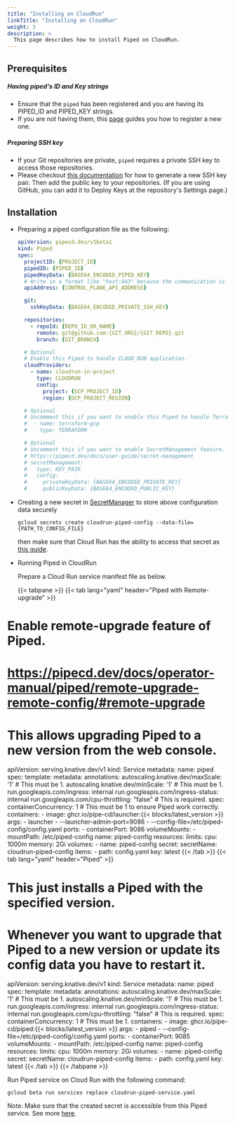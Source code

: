 ```yaml
---
title: "Installing on CloudRun"
linkTitle: "Installing on CloudRun"
weight: 3
description: >
  This page describes how to install Piped on CloudRun.
---
```


## Prerequisites

##### Having piped's ID and Key strings
- Ensure that the `piped` has been registered and you are having its PIPED_ID and PIPED_KEY strings.
- If you are not having them, this [page](/docs/operator-manual/control-plane/registering-a-piped/) guides you how to register a new one.

##### Preparing SSH key
- If your Git repositories are private, `piped` requires a private SSH key to access those repositories.
- Please checkout [this documentation](https://help.github.com/en/github/authenticating-to-github/generating-a-new-ssh-key-and-adding-it-to-the-ssh-agent) for how to generate a new SSH key pair. Then add the public key to your repositories. (If you are using GitHub, you can add it to Deploy Keys at the repository's Settings page.)

## Installation

- Preparing a piped configuration file as the following:

  ``` yaml
  apiVersion: pipecd.dev/v1beta1
  kind: Piped
  spec:
    projectID: {PROJECT_ID}
    pipedID: {PIPED_ID}
    pipedKeyData: {BASE64_ENCODED_PIPED_KEY}
    # Write in a format like "host:443" because the communication is done via gRPC.
    apiAddress: {CONTROL_PLANE_API_ADDRESS}

    git:
      sshKeyData: {BASE64_ENCODED_PRIVATE_SSH_KEY}

    repositories:
      - repoId: {REPO_ID_OR_NAME}
        remote: git@github.com:{GIT_ORG}/{GIT_REPO}.git
        branch: {GIT_BRANCH}

    # Optional
    # Enable this Piped to handle CLOUD_RUN application.
    cloudProviders:
      - name: cloudrun-in-project
        type: CLOUDRUN
        config:
          project: {GCP_PROJECT_ID}
          region: {GCP_PROJECT_REGION}

    # Optional
    # Uncomment this if you want to enable this Piped to handle Terraform application.
    #  - name: terraform-gcp
    #    type: TERRAFORM

    # Optional
    # Uncomment this if you want to enable SecretManagement feature.
    # https://pipecd.dev/docs/user-guide/secret-management
    # secretManagement:
    #   type: KEY_PAIR
    #   config:
    #     privateKeyData: {BASE64_ENCODED_PRIVATE_KEY}
    #     publicKeyData: {BASE64_ENCODED_PUBLIC_KEY}
  ```

- Creating a new secret in [SecretManager](https://cloud.google.com/secret-manager/docs/creating-and-accessing-secrets) to store above configuration data securely

  ``` console
  gcloud secrets create cloudrun-piped-config --data-file={PATH_TO_CONFIG_FILE}
  ```

  then make sure that Cloud Run has the ability to access that secret as [this guide](https://cloud.google.com/run/docs/configuring/secrets#access-secret).

- Running Piped in CloudRun

  Prepare a Cloud Run service manifest file as below.

  {{< tabpane >}}
  {{< tab lang="yaml" header="Piped with Remote-upgrade" >}}
# Enable remote-upgrade feature of Piped.
# https://pipecd.dev/docs/operator-manual/piped/remote-upgrade-remote-config/#remote-upgrade
# This allows upgrading Piped to a new version from the web console.

apiVersion: serving.knative.dev/v1
kind: Service
metadata:
  name: piped
spec:
  template:
    metadata:
      annotations:
        autoscaling.knative.dev/maxScale: '1'           # This must be 1.
        autoscaling.knative.dev/minScale: '1'           # This must be 1.
        run.googleapis.com/ingress: internal
        run.googleapis.com/ingress-status: internal
        run.googleapis.com/cpu-throttling: "false"      # This is required.
    spec:
      containerConcurrency: 1                           # This must be 1 to ensure Piped work correctly.
      containers:
        - image: ghcr.io/pipe-cd/launcher:{{< blocks/latest_version >}}
          args:
            - launcher
            - --launcher-admin-port=9086
            - --config-file=/etc/piped-config/config.yaml
          ports:
            - containerPort: 9086
          volumeMounts:
            - mountPath: /etc/piped-config
              name: piped-config
          resources:
            limits:
              cpu: 1000m
              memory: 2Gi
      volumes:
        - name: piped-config
          secret:
            secretName: cloudrun-piped-config
            items:
              - path: config.yaml
                key: latest
  {{< /tab >}}
  {{< tab lang="yaml" header="Piped" >}}
# This just installs a Piped with the specified version.
# Whenever you want to upgrade that Piped to a new version or update its config data you have to restart it.

apiVersion: serving.knative.dev/v1
kind: Service
metadata:
  name: piped
spec:
  template:
    metadata:
      annotations:
        autoscaling.knative.dev/maxScale: '1'           # This must be 1.
        autoscaling.knative.dev/minScale: '1'           # This must be 1.
        run.googleapis.com/ingress: internal
        run.googleapis.com/ingress-status: internal
        run.googleapis.com/cpu-throttling: "false"      # This is required.
    spec:
      containerConcurrency: 1                           # This must be 1.
      containers:
        - image: ghcr.io/pipe-cd/piped:{{< blocks/latest_version >}}
          args:
            - piped
            - --config-file=/etc/piped-config/config.yaml
          ports:
            - containerPort: 9085
          volumeMounts:
            - mountPath: /etc/piped-config
              name: piped-config
          resources:
            limits:
              cpu: 1000m
              memory: 2Gi
      volumes:
        - name: piped-config
          secret:
            secretName: cloudrun-piped-config
            items:
              - path: config.yaml
                key: latest
  {{< /tab >}}
  {{< /tabpane >}}

  Run Piped service on Cloud Run with the following command:

  ``` console
  gcloud beta run services replace cloudrun-piped-service.yaml
  ```

  Note: Make sure that the created secret is accessible from this Piped service. See more [here](https://cloud.google.com/run/docs/configuring/secrets#access-secret).
